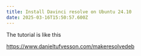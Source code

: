 ```yaml
---
title: Install Davinci resolve on Ubuntu 24.10
date: 2025-03-16T15:50:57.600Z
---
```

The tutorial is like this

https://www.danieltufvesson.com/makeresolvedeb